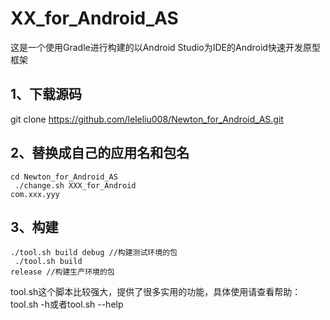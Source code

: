 # XX_for_Android_AS
这是一个使用Gradle进行构建的以Android Studio为IDE的Android快速开发原型框架

## 1、下载源码
git clone https://github.com/leleliu008/Newton_for_Android_AS.git

## 2、替换成自己的应用名和包名
<code>cd Newton_for_Android_AS<br>
./change.sh XXX_for_Android com.xxx.yyy</code>

## 3、构建
<code>./tool.sh build debug    //构建测试环境的包<br>
./tool.sh build release  //构建生产环境的包</code>

tool.sh这个脚本比较强大，提供了很多实用的功能，具体使用请查看帮助：tool.sh -h或者tool.sh --help
